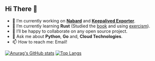 ## Hi There 👋

- 🔭 I’m currently working on [**Nabard**](https://github.com/nabardio) and [**Keepalived Exporter**](https://github.com/cafebazaar/keepalived-exporter).
- 🌱 I’m currently learning **Rust** (Studied the [book](https://doc.rust-lang.org/book/) and using [exercism](https://exercism.io)).
- 👯 I’ll be happy to collaborate on any open source project.
- 💬 Ask me about **Python**, **Go** and, **Cloud Technologies**.
- 📫 How to reach me: Email!


[![Anurag's GitHub stats](https://github-readme-stats.vercel.app/api?username=mehdy&show_icons=true&theme=dracula&hide_title=true)](https://github.com/anuraghazra/github-readme-stats)
[![Top Langs](https://github-readme-stats.vercel.app/api/top-langs/?username=mehdy&layout=compact&theme=dracula&exclude_repo=blog,mehdy.github.io)](https://github.com/anuraghazra/github-readme-stats)
